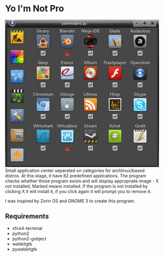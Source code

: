 Yo I'm Not Pro
=====
<img src="ui/yoimnotpro_preview.png" alt="" /><br/>
Small application center separated on categories for archlinux/based distros. At this stage, it have 82 predefined applications.
The program checks whether those program exists and will display appropriate image - X not installed, Marked means installed. If the program is not installed by clicking X it will install it, if you click again it will prompt you to remove it.

I was inspired by Zorin OS and GNOME 3 to create this program.

## Requirements

* xfce4-terminal
* python2
* python2-gobject
* webkitgtk
* pywebkitgtk